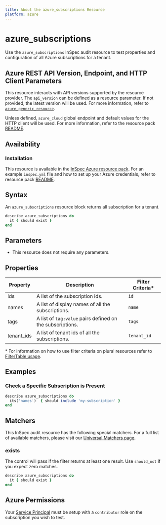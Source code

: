 ```yaml
---
title: About the azure_subscriptions Resource
platform: azure
---
```


# azure_subscriptions

Use the `azure_subscriptions` InSpec audit resource to test properties and configuration of all Azure subscriptions for a tenant.

## Azure REST API Version, Endpoint, and HTTP Client Parameters

This resource interacts with API versions supported by the resource provider.
The `api_version` can be defined as a resource parameter.
If not provided, the latest version will be used.
For more information, refer to [`azure_generic_resource`](azure_generic_resource.md).

Unless defined, `azure_cloud` global endpoint and default values for the HTTP client will be used.
For more information, refer to the resource pack [README](../../README.md).

## Availability

### Installation

This resource is available in the [InSpec Azure resource pack](https://github.com/inspec/inspec-azure). 
For an example `inspec.yml` file and how to set up your Azure credentials, refer to resource pack [README](../../README.md#Service-Principal).

## Syntax

An `azure_subscriptions` resource block returns all subscription for a tenant.
```ruby
describe azure_subscriptions do
  it { should exist }
end
```
## Parameters

- This resource does not require any parameters.

## Properties

|Property       | Description                                                 | Filter Criteria<superscript>*</superscript> |
|---------------|-------------------------------------------------------------|-----------------|
| ids           | A list of the subscription ids.                             | `id`            |
| names         | A list of display names of all the subscriptions.           | `name`          |
| tags          | A list of `tag:value` pairs defined on the subscriptions.   | `tags`          |
| tenant_ids    | A list of tenant ids of all the subscriptions.              | `tenant_id`     |

<superscript>*</superscript> For information on how to use filter criteria on plural resources refer to [FilterTable usage](https://github.com/inspec/inspec/blob/master/dev-docs/filtertable-usage.md).

## Examples

### Check a Specific Subscription is Present
```ruby
describe azure_subscriptions do
  its('names')  { should include 'my-subscription' }
end
``` 
## Matchers

This InSpec audit resource has the following special matchers. For a full list of available matchers, please visit our [Universal Matchers page](https://www.inspec.io/docs/reference/matchers/).

### exists

The control will pass if the filter returns at least one result. Use `should_not` if you expect zero matches.
```ruby
describe azure_subscriptions do
  it { should exist }
end
```
## Azure Permissions

Your [Service Principal](https://docs.microsoft.com/en-us/azure/azure-resource-manager/resource-group-create-service-principal-portal) must be setup with a `contributor` role on the subscription you wish to test.
